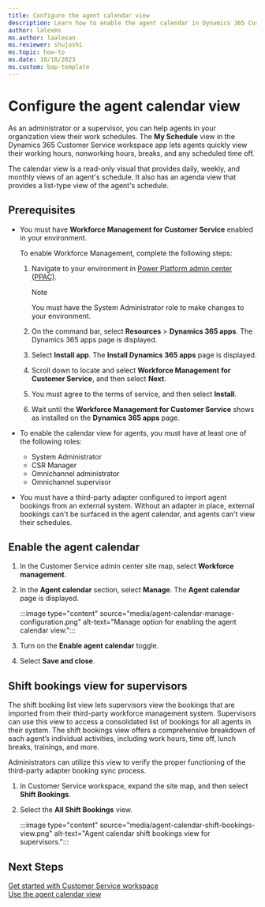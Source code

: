 ```yaml
---
title: Configure the agent calendar view
description: Learn how to enable the agent calendar in Dynamics 365 Customer Service admin center.
author: lalexms
ms.author: laalexan
ms.reviewer: shujoshi
ms.topic: how-to
ms.date: 10/18/2023
ms.custom: bap-template
---
```


# Configure the agent calendar view

As an administrator or a supervisor, you can help agents in your organization view their work schedules. The **My Schedule** view in the Dynamics 365 Customer Service workspace app lets agents quickly view their working hours, nonworking hours, breaks, and any scheduled time off. 

The calendar view is a read-only visual that provides daily, weekly, and monthly views of an agent's schedule. It also has an agenda view that provides a list-type view of the agent's schedule. 

## Prerequisites

- You must have **Workforce Management for Customer Service** enabled in your environment.

  To enable Workforce Management, complete the following steps:

  1. Navigate to your environment in [Power Platform admin center (PPAC)](https://admin.powerplatform.microsoft.com/).

     > [!Note]
     > You must have the System Administrator role to make changes to your environment.
   
  1. On the command bar, select **Resources** > **Dynamics 365 apps**. The Dynamics 365 apps page is displayed.
   
  1. Select **Install app**. The **Install Dynamics 365 apps** page is displayed.
   
  1. Scroll down to locate and select **Workforce Management for Customer Service**, and then select **Next**.
   
  1. You must agree to the terms of service, and then select **Install**.
   
  1. Wait until the **Workforce Management for Customer Service** shows as installed on the **Dynamics 365 apps** page.

- To enable the calendar view for agents, you must have at least one of the following roles:

  - System Administrator
  - CSR Manager
  - Omnichannel administrator
  - Omnichannel supervisor

- You must have a third-party adapter configured to import agent bookings from an external system. Without an adapter in place, external bookings can't be surfaced in the agent calendar, and agents can't view their schedules.

## Enable the agent calendar

1. In the Customer Service admin center site map, select **Workforce management**.

1. In the **Agent calendar** section, select **Manage**. The **Agent calendar** page is displayed.

   :::image type="content" source="media/agent-calendar-manage-configuration.png" alt-text="Manage option for enabling the agent calendar view.":::

1. Turn on the **Enable agent calendar** toggle.

1. Select **Save and close**.

## Shift bookings view for supervisors

The shift booking list view lets supervisors view the bookings that are imported from their third-party workforce management system. Supervisors can use this view to access a consolidated list of bookings for all agents in their system. The shift bookings view offers a comprehensive breakdown of each agent’s individual activities, including work hours, time off, lunch breaks, trainings, and more. 

Administrators can utilize this view to verify the proper functioning of the third-party adapter booking sync process.

1. In Customer Service workspace, expand the site map, and then select **Shift Bookings**.
   
1. Select the **All Shift Bookings** view.

   :::image type="content" source="media/agent-calendar-shift-bookings-view.png" alt-text="Agent calendar shift bookings view for supervisors.":::


## Next Steps

[Get started with Customer Service workspace](../csw-overview.md)  
[Use the agent calendar view](../use/use-agent-calendar.md)

